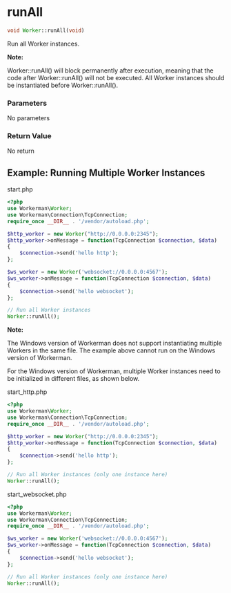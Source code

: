 # runAll
```php
void Worker::runAll(void)
```
Run all Worker instances.

**Note:**

Worker::runAll() will block permanently after execution, meaning that the code after Worker::runAll() will not be executed. All Worker instances should be instantiated before Worker::runAll().

### Parameters
No parameters

### Return Value
No return

## Example: Running Multiple Worker Instances

start.php

```php
<?php
use Workerman\Worker;
use Workerman\Connection\TcpConnection;
require_once __DIR__ . '/vendor/autoload.php';

$http_worker = new Worker("http://0.0.0.0:2345");
$http_worker->onMessage = function(TcpConnection $connection, $data)
{
    $connection->send('hello http');
};

$ws_worker = new Worker('websocket://0.0.0.0:4567');
$ws_worker->onMessage = function(TcpConnection $connection, $data)
{
    $connection->send('hello websocket');
};

// Run all Worker instances
Worker::runAll();
```


**Note:**

The Windows version of Workerman does not support instantiating multiple Workers in the same file.
The example above cannot run on the Windows version of Workerman.

For the Windows version of Workerman, multiple Worker instances need to be initialized in different files, as shown below.

start_http.php

```php
<?php
use Workerman\Worker;
use Workerman\Connection\TcpConnection;
require_once __DIR__ . '/vendor/autoload.php';

$http_worker = new Worker("http://0.0.0.0:2345");
$http_worker->onMessage = function(TcpConnection $connection, $data)
{
    $connection->send('hello http');
};

// Run all Worker instances (only one instance here)
Worker::runAll();
```


start_websocket.php

```php
<?php
use Workerman\Worker;
use Workerman\Connection\TcpConnection;
require_once __DIR__ . '/vendor/autoload.php';

$ws_worker = new Worker('websocket://0.0.0.0:4567');
$ws_worker->onMessage = function(TcpConnection $connection, $data)
{
    $connection->send('hello websocket');
};

// Run all Worker instances (only one instance here)
Worker::runAll();
```
